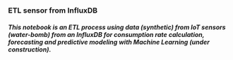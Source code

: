 ### ETL sensor from InfluxDB

##### This notebook is an ETL process using data (synthetic) from IoT sensors (water-bomb) from an InfluxDB for consumption rate calculation, forecasting and predictive modeling with Machine Learning (under construction).

